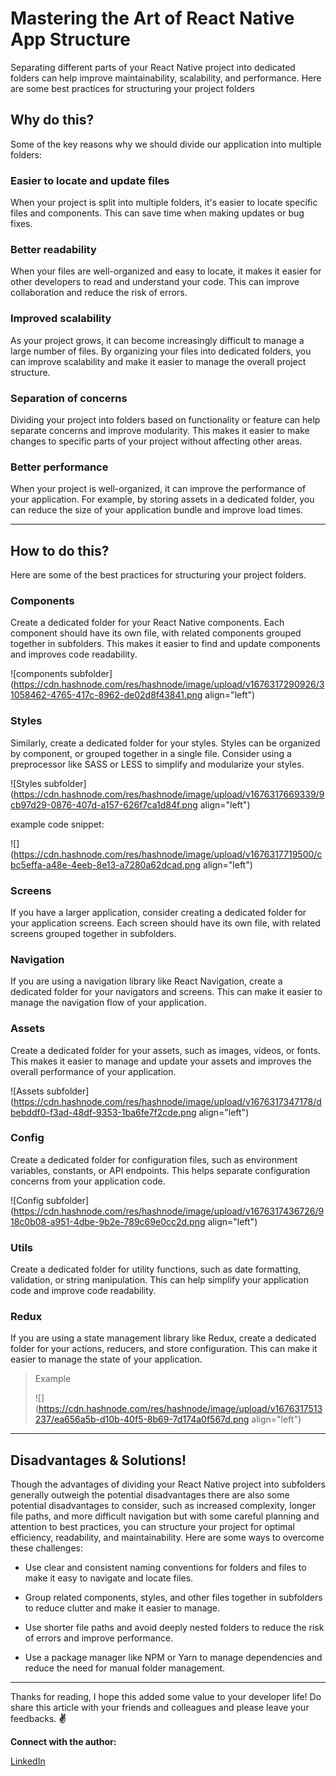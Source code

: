 # Mastering the Art of React Native App Structure

Separating different parts of your React Native project into dedicated folders can help improve maintainability, scalability, and performance. Here are some best practices for structuring your project folders

## Why do this?

Some of the key reasons why we should divide our application into multiple folders:

### Easier to locate and update files

When your project is split into multiple folders, it's easier to locate specific files and components. This can save time when making updates or bug fixes.

### Better readability

When your files are well-organized and easy to locate, it makes it easier for other developers to read and understand your code. This can improve collaboration and reduce the risk of errors.

### Improved scalability

As your project grows, it can become increasingly difficult to manage a large number of files. By organizing your files into dedicated folders, you can improve scalability and make it easier to manage the overall project structure.

### Separation of concerns

Dividing your project into folders based on functionality or feature can help separate concerns and improve modularity. This makes it easier to make changes to specific parts of your project without affecting other areas.

### Better performance

When your project is well-organized, it can improve the performance of your application. For example, by storing assets in a dedicated folder, you can reduce the size of your application bundle and improve load times.

---

## How to do this?

Here are some of the best practices for structuring your project folders.

### Components

Create a dedicated folder for your React Native components. Each component should have its own file, with related components grouped together in subfolders. This makes it easier to find and update components and improves code readability.

![components subfolder](https://cdn.hashnode.com/res/hashnode/image/upload/v1676317290926/31058462-4765-417c-8962-de02d8f43841.png align="left")

### Styles

Similarly, create a dedicated folder for your styles. Styles can be organized by component, or grouped together in a single file. Consider using a preprocessor like SASS or LESS to simplify and modularize your styles.

![Styles subfolder](https://cdn.hashnode.com/res/hashnode/image/upload/v1676317669339/9cb97d29-0876-407d-a157-626f7ca1d84f.png align="left")

example code snippet:

![](https://cdn.hashnode.com/res/hashnode/image/upload/v1676317719500/cbc5effa-a48e-4eeb-8e13-a7280a62dcad.png align="left")

### Screens

If you have a larger application, consider creating a dedicated folder for your application screens. Each screen should have its own file, with related screens grouped together in subfolders.

### Navigation

If you are using a navigation library like React Navigation, create a dedicated folder for your navigators and screens. This can make it easier to manage the navigation flow of your application.

### Assets

Create a dedicated folder for your assets, such as images, videos, or fonts. This makes it easier to manage and update your assets and improves the overall performance of your application.

![Assets subfolder](https://cdn.hashnode.com/res/hashnode/image/upload/v1676317347178/dbebddf0-f3ad-48df-9353-1ba6fe7f2cde.png align="left")

### Config

Create a dedicated folder for configuration files, such as environment variables, constants, or API endpoints. This helps separate configuration concerns from your application code.

![Config subfolder](https://cdn.hashnode.com/res/hashnode/image/upload/v1676317436726/918c0b08-a951-4dbe-9b2e-789c69e0cc2d.png align="left")

### Utils

Create a dedicated folder for utility functions, such as date formatting, validation, or string manipulation. This can help simplify your application code and improve code readability.

### Redux

If you are using a state management library like Redux, create a dedicated folder for your actions, reducers, and store configuration. This can make it easier to manage the state of your application.

> Example
> 
> ![](https://cdn.hashnode.com/res/hashnode/image/upload/v1676317513237/ea656a5b-d10b-40f5-8b69-7d174a0f567d.png align="left")

---

## Disadvantages & Solutions!

Though the advantages of dividing your React Native project into subfolders generally outweigh the potential disadvantages there are also some potential disadvantages to consider, such as increased complexity, longer file paths, and more difficult navigation but with some careful planning and attention to best practices, you can structure your project for optimal efficiency, readability, and maintainability. Here are some ways to overcome these challenges:

* Use clear and consistent naming conventions for folders and files to make it easy to navigate and locate files.
    
* Group related components, styles, and other files together in subfolders to reduce clutter and make it easier to manage.
    
* Use shorter file paths and avoid deeply nested folders to reduce the risk of errors and improve performance.
    
* Use a package manager like NPM or Yarn to manage dependencies and reduce the need for manual folder management.
    

---

Thanks for reading, I hope this added some value to your developer life! Do share this article with your friends and colleagues and please leave your feedbacks. **✌️**

**Connect with the author:**

[LinkedIn](https://www.linkedin.com/in/moeenulislam/)